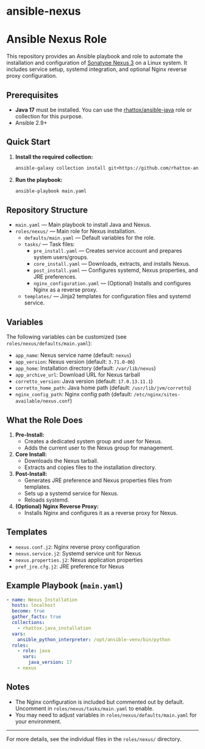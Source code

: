 # ansible-nexus


# Ansible Nexus Role

This repository provides an Ansible playbook and role to automate the installation and configuration of [Sonatype Nexus 3](https://www.sonatype.com/products/repository-oss) on a Linux system. It includes service setup, systemd integration, and optional Nginx reverse proxy configuration.

## Prerequisites

- **Java 17** must be installed. You can use the [rhattox/ansible-java](https://github.com/rhattox/ansible-java) role or collection for this purpose.
- Ansible 2.9+

## Quick Start

1. **Install the required collection:**
   ```bash
   ansible-galaxy collection install git+https://github.com/rhattox-ansible/collection-java.git
   ```

2. **Run the playbook:**
   ```bash
   ansible-playbook main.yaml
   ```

## Repository Structure

- `main.yaml` — Main playbook to install Java and Nexus.
- `roles/nexus/` — Main role for Nexus installation.
  - `defaults/main.yaml` — Default variables for the role.
  - `tasks/` — Task files:
    - `pre_install.yaml` — Creates service account and prepares system users/groups.
    - `core_install.yaml` — Downloads, extracts, and installs Nexus.
    - `post_install.yaml` — Configures systemd, Nexus properties, and JRE preferences.
    - `nginx_configuration.yaml` — (Optional) Installs and configures Nginx as a reverse proxy.
  - `templates/` — Jinja2 templates for configuration files and systemd service.

## Variables

The following variables can be customized (see `roles/nexus/defaults/main.yaml`):

- `app_name`: Nexus service name (default: `nexus`)
- `app_version`: Nexus version (default: `3.71.0-06`)
- `app_home`: Installation directory (default: `/var/lib/nexus`)
- `app_archive_url`: Download URL for Nexus tarball
- `corretto_version`: Java version (default: `17.0.13.11.1`)
- `corretto_home_path`: Java home path (default: `/usr/lib/jvm/corretto`)
- `nginx_config_path`: Nginx config path (default: `/etc/nginx/sites-available/nexus.conf`)

## What the Role Does

1. **Pre-Install:**
   - Creates a dedicated system group and user for Nexus.
   - Adds the current user to the Nexus group for management.
2. **Core Install:**
   - Downloads the Nexus tarball.
   - Extracts and copies files to the installation directory.
3. **Post-Install:**
   - Generates JRE preference and Nexus properties files from templates.
   - Sets up a systemd service for Nexus.
   - Reloads systemd.
4. **(Optional) Nginx Reverse Proxy:**
   - Installs Nginx and configures it as a reverse proxy for Nexus.

## Templates

- `nexus.conf.j2`: Nginx reverse proxy configuration
- `nexus.service.j2`: Systemd service unit for Nexus
- `nexus.properties.j2`: Nexus application properties
- `pref_jre.cfg.j2`: JRE preference for Nexus

## Example Playbook (`main.yaml`)

```yaml
- name: Nexus Installation
  hosts: localhost
  become: true
  gather_facts: true
  collections:
    - rhattox.java_installation
  vars:
    ansible_python_interpreter: /opt/ansible-venv/bin/python
  roles:
    - role: java
      vars:
        java_version: 17
    - nexus
```

## Notes

- The Nginx configuration is included but commented out by default. Uncomment in `roles/nexus/tasks/main.yaml` to enable.
- You may need to adjust variables in `roles/nexus/defaults/main.yaml` for your environment.

---
For more details, see the individual files in the `roles/nexus/` directory.